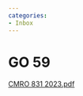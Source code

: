 ```yaml
---
categories:
- Inbox
---
```

# GO 59

[CMRO 831 2023.pdf](../files/e55d3f5b-961a-4355-9470-4cffc47bd3f0.pdf)